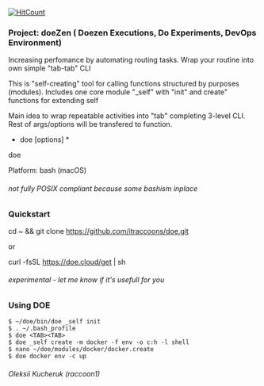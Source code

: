 [![HitCount](http://hits.dwyl.io/itraccoons/doe.svg)](http://hits.dwyl.io/itraccoons/doe)

### Project: doeZen ( Doezen Executions, Do Experiments, DevOps Environment)

Increasing perfomance by automating routing tasks.
Wrap your routine into own simple "tab-tab" CLI

This is "self-creating" tool for calling functions structured by purposes (modules).
Includes one core module "_self" with "init" and create" functions for extending self

Main idea to wrap repeatable activities into "tab" completing  3-level CLI.
Rest of args/options will be transfered to function. 
* doe <module> <function> [options] *

doe

Platform: bash (macOS)
###### not fully POSIX compliant because some bashism inplace

### Quickstart

cd ~ && git clone https://github.com/itraccoons/doe.git

or

curl -fsSL https://doe.cloud/get | sh
###### experimental - let me know if it's usefull for you


### Using DOE
    $ ~/doe/bin/doe _self init
    $ . ~/.bash_profile
    $ doe <TAB><TAB>
    $ doe _self create -m docker -f env -o c:h -l shell
    $ nano ~/doe/modules/docker/docker.create
    $ doe docker env -c up


###### Oleksii Kucheruk (raccoon1)
